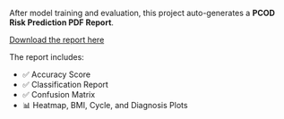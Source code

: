 After model training and evaluation, this project auto-generates a **PCOD Risk Prediction PDF Report**.

[Download the report here](https://github.com/Akanshasachdeva04/PCOD-Predictor-With-Python/raw/main/pcod_analysis_report.pdf)

The report includes:
- ✅ Accuracy Score
- ✅ Classification Report
- ✅ Confusion Matrix
- 📊 Heatmap, BMI, Cycle, and Diagnosis Plots
